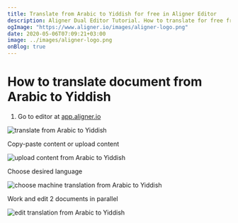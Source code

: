 ```yaml
---
title: Translate from Arabic to Yiddish for free in Aligner Editor
description: Aligner Dual Editor Tutorial. How to translate for free from Arabic to Yiddish. Aligner is multilingual document management platform. 
ogImage: "https://www.aligner.io/images/aligner-logo.png"
date: 2020-05-06T07:09:21+03:00
image: ../images/aligner-logo.png
onBlog: true
---
```


# How to translate document from Arabic to Yiddish

1. Go to editor at [app.aligner.io](https://app.aligner.io "Aligner App web page")

![translate from Arabic to Yiddish](../aligner-blank-editor.png "translate from Arabic to Yiddish")

Copy-paste content or upload content

![upload content from Arabic to Yiddish](../aligner-uploaded-document.png "upload content from Arabic to Yiddish")

Choose desired language

![choose machine translation from Arabic to Yiddish](../aligner-language-dropdown.png "choose machine translation from Arabic to Yiddish")

Work and edit 2 documents in parallel

![edit translation from Arabic to Yiddish](../aligner-double-sitded-editor.png "edit translation from Arabic to Yiddish")

